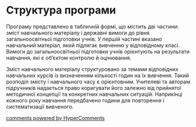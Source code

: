 <div id="hypercomments_widget" class="js-hypercomments-widget invisible"></div>

Структура програми
=============================================

Програму представлено в табличній формі, що містить дві частини: зміст навчального матеріалу і державні вимоги до рівня загальноосвітньої підготовки учнів. У першій частині вказано навчальний матеріал, який підлягає вивченню у відповідному класі. Вимоги до загальноосвітньої підготовки учнів орієнтують на результати навчання, які є об’єктом контролю й оцінювання.

Зміст навчального матеріалу структуровано за темами відповідних навчальних курсів із визначенням кількості годин на їх вивчення. Такий розподіл змісту і навчального часу є орієнтовним. Учителеві та авторам підручників надається право коригувати його залежно від прийнятої методичної концепції та конкретних навчальних ситуацій. Наприкінці кожного року навчання передбачено години для повторення і систематизації вивченого.

<div class="js-hypercomments-container">
<a href="http://hypercomments.com" class="hc-link" title="comments widget">comments powered by HyperComments</a>
</div>